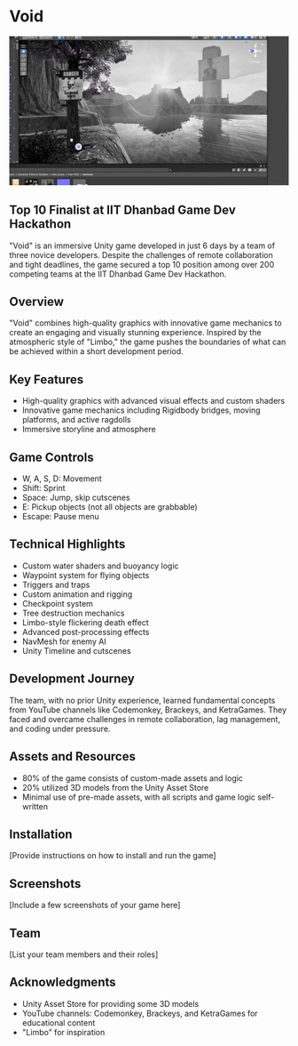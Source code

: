 # Void

![Void Game Logo](img1.jpg)

## Top 10 Finalist at IIT Dhanbad Game Dev Hackathon

"Void" is an immersive Unity game developed in just 6 days by a team of three novice developers. Despite the challenges of remote collaboration and tight deadlines, the game secured a top 10 position among over 200 competing teams at the IIT Dhanbad Game Dev Hackathon.

## Overview

"Void" combines high-quality graphics with innovative game mechanics to create an engaging and visually stunning experience. Inspired by the atmospheric style of "Limbo," the game pushes the boundaries of what can be achieved within a short development period.

## Key Features

- High-quality graphics with advanced visual effects and custom shaders
- Innovative game mechanics including Rigidbody bridges, moving platforms, and active ragdolls
- Immersive storyline and atmosphere

## Game Controls

- W, A, S, D: Movement
- Shift: Sprint
- Space: Jump, skip cutscenes
- E: Pickup objects (not all objects are grabbable)
- Escape: Pause menu

## Technical Highlights

- Custom water shaders and buoyancy logic
- Waypoint system for flying objects
- Triggers and traps
- Custom animation and rigging
- Checkpoint system
- Tree destruction mechanics
- Limbo-style flickering death effect
- Advanced post-processing effects
- NavMesh for enemy AI
- Unity Timeline and cutscenes

## Development Journey

The team, with no prior Unity experience, learned fundamental concepts from YouTube channels like Codemonkey, Brackeys, and KetraGames. They faced and overcame challenges in remote collaboration, lag management, and coding under pressure.

## Assets and Resources

- 80% of the game consists of custom-made assets and logic
- 20% utilized 3D models from the Unity Asset Store
- Minimal use of pre-made assets, with all scripts and game logic self-written

## Installation

[Provide instructions on how to install and run the game]

## Screenshots

[Include a few screenshots of your game here]

## Team

[List your team members and their roles]

## Acknowledgments

- Unity Asset Store for providing some 3D models
- YouTube channels: Codemonkey, Brackeys, and KetraGames for educational content
- "Limbo" for inspiration

